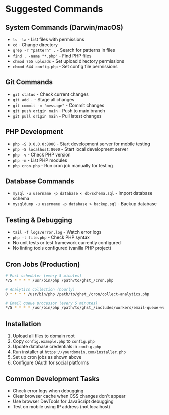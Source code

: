 # Suggested Commands

## System Commands (Darwin/macOS)
- `ls -la` - List files with permissions
- `cd` - Change directory
- `grep -r "pattern" .` - Search for patterns in files
- `find . -name "*.php"` - Find PHP files
- `chmod 755 uploads` - Set upload directory permissions
- `chmod 644 config.php` - Set config file permissions

## Git Commands
- `git status` - Check current changes
- `git add .` - Stage all changes
- `git commit -m "message"` - Commit changes
- `git push origin main` - Push to main branch
- `git pull origin main` - Pull latest changes

## PHP Development
- `php -S 0.0.0.0:8000` - Start development server for mobile testing
- `php -S localhost:8000` - Start local development server
- `php -v` - Check PHP version
- `php -m` - List PHP modules
- `php cron.php` - Run cron job manually for testing

## Database Commands
- `mysql -u username -p database < db/schema.sql` - Import database schema
- `mysqldump -u username -p database > backup.sql` - Backup database

## Testing & Debugging
- `tail -f logs/error.log` - Watch error logs
- `php -l file.php` - Check PHP syntax
- No unit tests or test framework currently configured
- No linting tools configured (vanilla PHP project)

## Cron Jobs (Production)
```bash
# Post scheduler (every 5 minutes)
*/5 * * * * /usr/bin/php /path/to/ghst_/cron.php

# Analytics collection (hourly)
0 * * * * /usr/bin/php /path/to/ghst_/cron/collect-analytics.php

# Email queue processor (every 5 minutes)
*/5 * * * * /usr/bin/php /path/to/ghst_/includes/workers/email-queue-worker.php
```

## Installation
1. Upload all files to domain root
2. Copy `config.example.php` to `config.php`
3. Update database credentials in `config.php`
4. Run installer at `https://yourdomain.com/installer.php`
5. Set up cron jobs as shown above
6. Configure OAuth for social platforms

## Common Development Tasks
- Check error logs when debugging
- Clear browser cache when CSS changes don't appear
- Use browser DevTools for JavaScript debugging
- Test on mobile using IP address (not localhost)